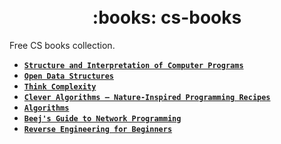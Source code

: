 <h1 align="center">
  <br>
    :books: cs-books
  <br>
</h1>

Free CS books collection.

- **[`Structure and Interpretation of Computer Programs`](http://sarabander.github.io/sicp/)**
- **[`Open Data Structures`](http://opendatastructures.org/ods-python/)**
- **[`Think Complexity`](http://greenteapress.com/compmod/html/index.html)**
- **[`Clever Algorithms – Nature-Inspired Programming Recipes`](http://www.cleveralgorithms.com/nature-inspired/index.html)**
- **[`Algorithms`](http://algs4.cs.princeton.edu/home/)**
- **[`Beej's Guide to Network Programming`](http://beej.us/guide/bgnet/output/html/multipage/index.html)**
- **[`Reverse Engineering for Beginners`](https://beginners.re/)**
